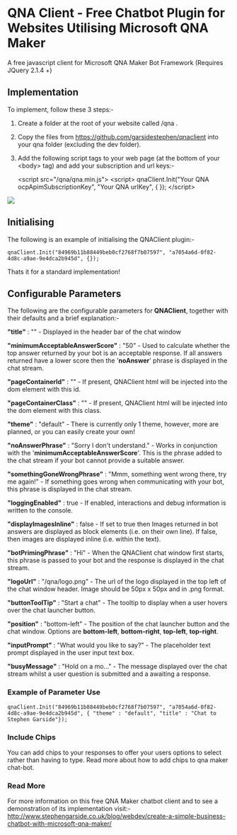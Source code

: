 

# QNA Client - Free Chatbot Plugin for Websites Utilising Microsoft QNA Maker
A free javascript client for Microsoft QNA Maker Bot Framework (Requires JQuery 2.1.4 +)


## Implementation
To implement, follow these 3 steps:-
1. Create a folder at the root of your website called /qna .

2. Copy the files from https://github.com/garsidestephen/qnaclient into your qna folder (excluding the dev folder).

3. Add the following script tags to your web page (at the bottom of your \<body> tag) and add your subscription and url keys:-

    \<script src="/qna/qna.min.js"></script>
    \<script>
    	qnaClient.Init("Your QNA ocpApimSubscriptionKey", "Your QNA urlKey", { });
    \</script>

<img src="http://www.stephengarside.co.uk/media/1092/qna-maker-chat-bot-keys.jpg"/>

## Initialising
The following is an example of initialising the QNAClient plugin:-

    qnaClient.Init("84969b11b88449beb0cf2768f7b07597", "a7054a6d-0f82-4d8c-a9ae-9e4dca2b945d", {});

Thats it for a standard implementation!


## Configurable Parameters
The following are the configurable parameters for **QNAClient**, together with their defaults and a brief explanation:-

**"title"** :  ""  -  Displayed in the header bar of the chat window

**"minimumAcceptableAnswerScore"** : "50"  -  Used to calculate whether the top answer returned by your bot is an acceptable response. If all answers returned have a lower score then the '**noAnswer**' phrase is displayed in the chat stream.

**"pageContainerId"** :  ""  -  If present, QNAClient html will be injected into the dom element with this id.

**"pageContainerClass"** : ""  -  If present, QNAClient html will be injected into the dom element with this class.

**"theme"** :  "default"  -  There is currently only 1 theme, however, more are planned, or you can easily create your own!

**"noAnswerPhrase"** : "Sorry I don't understand."  -  Works in conjunction with the '**minimumAcceptableAnswerScore**'. This is the phrase added to the chat stream if your bot cannot provide a suitable answer.

**"somethingGoneWrongPhrase"** : "Mmm, something went wrong there, try me again!"  -  If something goes wrong when communicating with your bot, this phrase is displayed in the chat stream.

**"loggingEnabled"** : true  -  If enabled, interactions and debug information is written to the console.

**"displayImagesInline"** : false  -  If set to true then Images returned in bot answers are displayed as block elements (i.e. on their own line). If false, then images are displayed inline (i.e. within the text).

**"botPrimingPhrase"** : "Hi"  -  When the QNAClient chat window first starts, this phrase is passed to your bot and the response is displayed in the chat stream.

**"logoUrl"** : "/qna/logo.png"  -  The url of the logo displayed in the top left of the chat window header. Image should be 50px x 50px and in .png format.

**"buttonToolTip"** : "Start a chat"  -  The tooltip to display when a user hovers over the chat launcher button.

**"position"** : "bottom-left"  -  The position of the chat launcher button and the chat window. Options are **bottom-left**, **bottom-right**, **top-left**, **top-right**.

**"inputPrompt"** : "What would you like to say?"  -  The placeholder text prompt displayed in the user input text box.

**"busyMessage"** : "Hold on a mo..."  -  The message displayed over the chat stream whilst a user question is submitted and a awaiting a response.


### Example of Parameter Use
    qnaClient.Init("84969b11b88449beb0cf2768f7b07597", "a7054a6d-0f82-4d8c-a9ae-9e4dca2b945d", { "theme" : "default", "title" : "Chat to Stephen Garside"});

### Include Chips
You can add chips to your responses to offer your users options to select rather than having to type. Read more about how to add chips to qna maker chat-bot.


### Read More
For more information on this free QNA Maker chatbot client and to see a demonstration of its implementation visit:-
http://www.stephengarside.co.uk/blog/webdev/create-a-simple-business-chatbot-with-microsoft-qna-maker/
